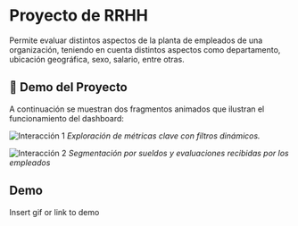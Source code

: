 
# Proyecto de RRHH

Permite evaluar distintos aspectos de la planta de empleados de una organización, teniendo en cuenta distintos aspectos como departamento, ubicación geográfica, sexo, salario, entre otras.

## 🎥 Demo del Proyecto

A continuación se muestran dos fragmentos animados que ilustran el funcionamiento del dashboard:

![Interacción 1](https://i.imgur.com/ayueA97.gif)
*Exploración de métricas clave con filtros dinámicos.*

![Interacción 2](https://i.imgur.com/FnH8Xn3.gif)
*Segmentación por sueldos y evaluaciones recibidas por los empleados*
## Demo

Insert gif or link to demo

